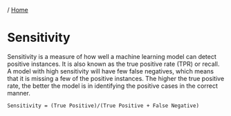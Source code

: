 / [Home](index.md)

# Sensitivity

Sensitivity is a measure of how well a machine learning model can detect positive instances. It is also known as the true positive rate (TPR) or recall. A model with high sensitivity will have few false negatives, which means that it is missing a few of the positive instances. The higher the true positive rate, the better the model is in identifying the positive cases in the correct manner.

```
Sensitivity = (True Positive)/(True Positive + False Negative)
```